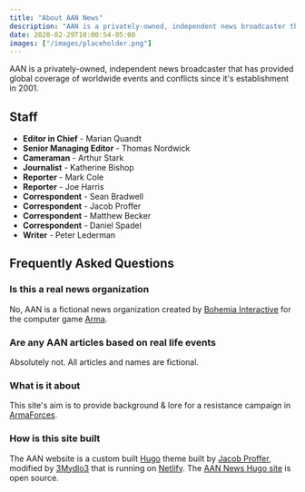 ```yaml
---
title: "About AAN News"
description: "AAN is a privately-owned, independent news broadcaster that provides global coverage of worldwide events and conflicts."
date: 2020-02-29T10:00:54-05:00
images: ["/images/placeholder.png"]
---
```


AAN is a privately-owned, independent news broadcaster that has provided global coverage of worldwide events and conflicts since it's establishment in 2001.

## Staff

- **Editor in Chief** - Marian Quandt
- **Senior Managing Editor** - Thomas Nordwick
- **Cameraman** - Arthur Stark
- **Journalist** - Katherine Bishop
- **Reporter** - Mark Cole
- **Reporter** - Joe Harris
- **Correspondent** - Sean Bradwell
- **Correspondent** - Jacob Proffer
- **Correspondent** - Matthew Becker
- **Correspondent** - Daniel Spadel
- **Writer** - Peter Lederman

## Frequently Asked Questions

### Is this a real news organization

No, AAN is a fictional news organization created by [Bohemia Interactive](https://www.bohemia.net/) for the computer game [Arma](https://arma3.com/).

### Are any AAN articles based on real life events

Absolutely not. All articles and names are fictional.

### What is it about

This site's aim is to provide background & lore for a resistance campaign in [ArmaForces](https://armaforces.com/).

### How is this site built

The AAN website is a custom built [Hugo](https://gohugo.io/) theme built by [Jacob Proffer](https://proffer.dev/), modified by [3Mydlo3](github.com/3Mydlo3/aan-world-news) that is running on [Netlify](https://www.netlify.com/). The [AAN News Hugo site](https://github.com/jacobproffer/aan-world-news) is open source.
